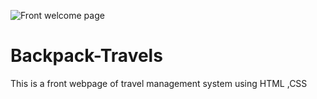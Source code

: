 ![Front welcome page](https://user-images.githubusercontent.com/117185119/229293648-948ed619-585c-48c6-afee-571d4dd3210c.PNG)
# Backpack-Travels
This is a front webpage of travel management system using HTML ,CSS
